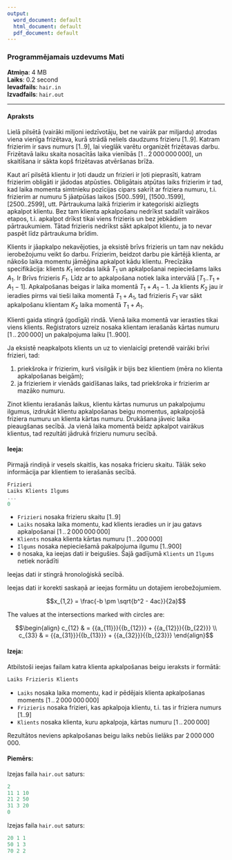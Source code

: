 ```yaml
---
output:
  word_document: default
  html_document: default
  pdf_document: default
---
```

### Programmējamais uzdevums Mati

**Atmiņa**: 4 MB  
**Laiks**: 0.2 second  
**Ievadfails**: `hair.in`  
**Izvadfails**: `hair.out`

---

#### Apraksts

Lielā pilsētā (vairāki miljoni iedzīvotāju, bet ne vairāk par miljardu) atrodas viena vienīga frizētava, kurā strādā neliels daudzums frizieru $[1..9]$. Katram frizierim ir savs numurs $[1..9]$, lai vieglāk varētu organizēt frizētavas darbu. Frizētavā laiku skaita nosacītās laika vienībās $[1\,..\,2\,000\,000\,000]$, un skaitīšana ir sākta kopš frizētavas atvēršanas brīža. 

Kaut arī pilsētā klientu ir ļoti daudz un frizieri ir ļoti pieprasīti, katram frizierim obligāti ir jādodas atpūsties. Obligātais atpūtas laiks frizierim ir tad, kad laika momenta simtnieku pozīcijas cipars sakrīt ar friziera numuru, t.i. frizierim ar numuru 5 jāatpūšas laikos $[500..599]$, $[1500..1599]$, $[2500..2599]$, utt. Pārtraukuma laikā frizierim ir kategoriski aizliegts apkalpot klientu. Bez tam klienta apkalpošanu nedrīkst sadalīt vairākos etapos, t.i. apkalpot drīkst tikai viens frizieris un bez jebkādiem pārtraukumiem. Tātad frizieris nedrīkst sākt apkalpot klientu, ja to nevar paspēt līdz pārtraukuma brīdim.

Klients ir jāapkalpo nekavējoties, ja eksistē brīvs frizieris un tam nav nekādu ierobežojumu veikt šo darbu. Frizierim, beidzot darbu pie kārtējā klienta, ar nākošo laika momentu jāmēģina apkalpot kādu klientu. Precīzāka specifikācija: klients $K_1$ ierodas laikā $T_1$ un apkalpošanai nepieciešams laiks $A_1$. Ir Brīvs frizieris $F_1$. Līdz ar to apkalpošana notiek laika intervālā $[T_1..T_1+A_1-1]$. Apkalpošanas beigas ir laika momentā $T_1+ A_1-1$. Ja klients $K_2$ jau ir ieradies pirms vai tieši laika momentā $T_1+ A_1$, tad frizieris $F_1$ var sākt apkalpošanu klientam $K_2$ laika momentā $T_1+ A_1$.

Klienti gaida stingrā (godīgā) rindā. Vienā laika momentā var ierasties tikai viens klients. Reģistrators uzreiz nosaka klientam ierašanās kārtas numuru $[1\,..\,200\,000]$ un pakalpojuma laiku $[1..900]$.


Ja eksistē neapkalpots klients un uz to vienlaicīgi pretendē vairāki brīvi frizieri, tad:

1. priekšroka ir frizierim, kurš visilgāk ir bijis bez klientiem (mēra no klienta apkalpošanas beigām);
2. ja frizieriem ir vienāds gaidīšanas laiks, tad priekšroka ir frizierim ar mazāko numuru.

Zinot klientu ierašanās laikus, klientu kārtas numurus un pakalpojumu ilgumus, izdrukāt klientu apkalpošanas beigu momentus, apkalpojošā friziera numuru un klienta kārtas numuru. Drukāšana jāveic laika pieaugšanas secībā. Ja vienā laika momentā beidz apkalpot vairākus klientus, tad rezultāti jādrukā frizieru numuru secībā.

#### Ieeja: 

Pirmajā rindiņā ir vesels skaitlis, kas nosaka fricieru skaitu. Tālāk seko informācija par klientiem to ierašanās secībā.

```c
Frizieri
Laiks Klients Ilgums
...
0
```

* `Frizieri` nosaka frizieru skaitu $[1..9]$
* `Laiks` nosaka laika momentu, kad klients ieradies un ir jau gatavs apkalpošanai $[1\,..\,2\,000\,000\,000]$
* `Klients` nosaka klienta kārtas numuru $[1\,..\,200\,000]$
* `Ilgums` nosaka nepieciešamā pakalpojuma ilgumu $[1..900]$
* `0` nosaka, ka ieejas dati ir beigušies. Šajā gadījumā `Klients` un `Ilgums` netiek norādīti

Ieejas dati ir stingrā hronoloģiskā secībā.  

Ieejas dati ir korekti saskaņā ar ieejas formātu un dotajiem ierobežojumiem.

$$x_{1,2} = \frac{-b \pm \sqrt{b^2 - 4ac}}{2a}$$


The values at the intersections marked with circles are:

$$\begin{align}
c_{12} & = {{a_{11}}}{{b_{12}}} + {{a_{12}}}{{b_{22}}} \\
c_{33} & = {{a_{31}}}{{b_{13}}} + {{a_{32}}}{{b_{23}}}
\end{align}$$

#### Izeja:

Atbilstoši ieejas failam katra klienta apkalpošanas beigu ieraksts ir formātā:

```c
Laiks Frizieris Klients
```

* `Laiks` nosaka laika momentu, kad ir pēdējais klienta apkalpošanas moments $[1\,..\,2\,000\,000\,000]$
* `Frizieris` nosaka frizieri, kas apkalpoja klientu, t.i. tas ir friziera numurs $[1..9]$
* `Klients` nosaka klienta, kuru apkalpoja, kārtas numuru $[1\,..\,200\,000]$

Rezultātos neviens apkalpošanas beigu laiks nebūs lielāks par $2\,000\,000\,000$.

#### Piemērs:

Izejas faila `hair.out` saturs:

```c
2
11 1 10
21 2 50
31 3 20
0
```

Izejas faila `hair.out` saturs:

```c
20 1 1
50 1 3
70 2 2
```
